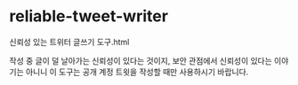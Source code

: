 # reliable-tweet-writer
신뢰성 있는 트위터 글쓰기 도구.html

작성 중 글이 덜 날아가는 신뢰성이 있다는 것이지, 보안 관점에서 신뢰성이 있다는 이야기는 아니니 이 도구는 공개 계정 트윗을 작성할 때만 사용하시기 바랍니다.